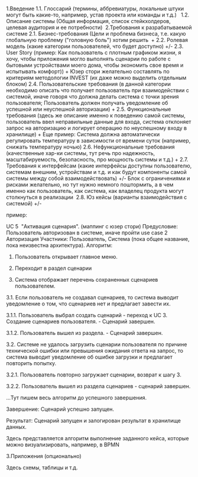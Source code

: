 1.Введение
	1.1. Глоссарий (термины, аббревиатуры, локальные штуки могут быть какие-то, например, устав проекта или команды и т.д.)  
	1.2. Описание системы (Общая информация, список стейкхолдеров, целевая аудитория и ее потребности) 
2.Требования к разрабатываемой системе
2.1. Бизнес-требования (Цели и проблема бизнеса, т.е. какую глобальную проблему ("головную боль") хотим решить  +
2.2. Ролевая модель (какие категории пользователей, что будет доступно) +/-
2.3. User Story (пример: Как пользователь с плотным графиком жизни, я хочу, чтобы приложения могло выполнять сценарии по работе с бытовыми устройствами моего дома, чтобы экономить свое время и испытывать комфорт)) +
Юзер стори желательно составлять по критериям методологии INVEST (их даже можно выделить отдельным блоком)
2.4. Пользовательские требования (в данной категории необходимо описать что получает пользователь при взаимодействии с системой, иначе говоря что должна делать система с точки зрения пользователя; Пользователь должен получать уведомление об успешной или неуспешной авторизации) +
2.5. Функциональные требования (здесь же описание именно к поведению самой системы, пользователь ввел неправильные данные для входа, система отклоняет запрос на авторизацию и логирует операцию по неуспешному входу в хранилище) +
Еще пример: Система должна автоматически регулировать температуру в зависимости от времени суток (например, снижать температуру ночью)
2.6. Нефункциональные требования (качественные хар-ки системы, тут речь про надежность, масштабируемость, безопасность, про мощность системы и т.д.) +
2.7. Требования к интерфейсам (какие интерфейсы доступны пользователю, системам внешним, устройствам и т.д. и как будут компоненты самой системы между собой взаимодействовать) +/-
Блок с ограничениями и рисками желательно, но тут нужно немного поштормить, а в чем именно как пользователь, как система, как владелец продукта могут столкнуться в реализации 
2.8. Юз кейсы (варианты взаимодействия с системой) +/-

пример: 

UC 5  "Активация сценария". (маппинг с юзер стори)
Предусловие: Пользователь авторизован в системе, иначе пройти use case 2 Авторизация
Участники: Пользователь, Система (пока общее название, пока неизвестна архитектура).
Алгоритм: 

1. Пользователь открывает главное меню.

2. Переходит в раздел сценарии

3. Система отображает перечень сохраненных сценариев пользователем.

3.1. Если пользователь не создавал сценариев, то система выводит уведомление о том, что сценариев нет и предлагает завести их.

3.1.1. Пользователь выбрал создать сценарий - переход к UC 3. Создание сценариев пользователя. - Сценарий завершен.

3.1.2. Пользователь вышел из раздела. - Сценарий завершен.

3.2. Системе не удалось загрузить сценарии пользователя по причине технической ошибки или превышения ожидания ответа на запрос, то система выводит уведомление об ошибке загрузки и предлагает повторить попытку.

3.2.1. Пользователь повторно загружает сценарии, возврат к шагу 3.

3.2.2. Пользователь вышел из раздела сценариев - сценарий завершен.

...Тут пишем весь алгоритм до успешного завершения.

Завершение: Сценарий успешно запущен.

Результат: Сценарий запущен и залогирован результат в хранилище данных.

  

Здесь представляется алгоритм выполнение заданного кейса, которые можно визуализировать, например, в BPMN

  

3.Приложения (опционально)

Здесь схемы, таблицы и т.д.

